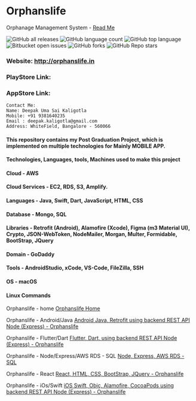 # Orphanslife

Orphanage Management System -
[Read Me](https://github.com/deepakkaligotla/orphanslife#readme)

![GitHub all releases](https://img.shields.io/github/downloads/deepakkaligotla/orphanslife/total)
![GitHub language count](https://img.shields.io/github/languages/count/deepakkaligotla/orphanslife)
![GitHub top language](https://img.shields.io/github/languages/top/deepakkaligotla/orphanslife?color=yellow)
![Bitbucket open issues](https://img.shields.io/bitbucket/issues/deepakkaligotla/orphanslife)
![GitHub forks](https://img.shields.io/github/forks/deepakkaligotla/orphanslife?style=social)
![GitHub Repo stars](https://img.shields.io/github/stars/deepakkaligotla/orphanslife?style=social)

### Website: http://orphanslife.in

### PlayStore Link: 

### AppStore Link: 
```
Contact Me:
Name: Deepak Uma Sai Kaligotla
Mobile: +91 9381640235
Email : deepak.kaligotla@gmail.com
Address: WhiteField, Bangalore - 560066
```

#### This repository contains my Post Graduation Project, which is implemented on multiple technologies for Mainly MOBILE APP.

#### Technologies, Languages, tools, Machines used to make this project

#### Cloud - AWS

#### Cloud Services - EC2, RDS, S3, Amplify.

#### Languages - Java, Swift, Dart, JavaScript, HTML, CSS

#### Database - Mongo, SQL

#### Libraries - Retrofit (Android), Alamofire (Xcode), Figma (m3 Material UI), Crypto, JSON-WebToken, NodeMailer, Morgan, Multer, Formidable, BootStrap, JQuery

#### Domain - GoDaddy

#### Tools - AndroidStudio, xCode, VS-Code, FileZilla, SSH

#### OS - macOS

#### Linux Commands

Orphanslife -  home
[Orphanslife Home](https://github.com/deepakkaligotla/orphanslife "Orphanslife -  home")

Orphanslife - Android/Java
[Android Java, Retrofit using backend REST API Node (Express) - Orphanslife](https://github.com/deepakkaligotla/orphanslife/tree/main/Android%20Java%20Retrofit%20Node%20Express-%20Orphanslife "Orphanslife - Android/Java")

Orphanslife - Flutter/Dart
[Flutter, Dart, using backend REST API Node (Express) - Orphanslife](https://github.com/deepakkaligotla/orphanslife "Orphanslife - Flutter/Dart")

Orphanslife - Node/Express/AWS RDS - SQL
[Node, Express, AWS RDS - SQL](https://github.com/deepakkaligotla/orphanslife/tree/main/Node%20Express%20-%20API%20-%20Orphanslife "Orphanslife - Node/Express/AWS RDS - SQL")

Orphanslife - React
[React, HTML, CSS, BootStrap, JQuery - Orphanslife](https://github.com/deepakkaligotla/orphanslife/tree/main/React%20-%20website%20Orphanslife "Orphanslife - React")

Orphanslife - iOs/Swift
[iOS Swift, Objc, Alamofire, CocoaPods using backend REST API Node (Express) - Orphanslife](https://github.com/deepakkaligotla/orphanslife/tree/main/iOS%20Swift%20Alomafire-%20Orphanslife "Orphanslife iOs/Swift")

